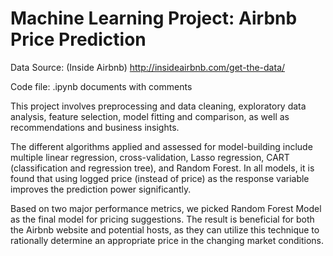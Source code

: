 # Machine Learning Project: Airbnb Price Prediction

Data Source: (Inside Airbnb) http://insideairbnb.com/get-the-data/ 

Code file: .ipynb documents with comments


This project involves preprocessing and data cleaning, exploratory data analysis, feature selection, model fitting and comparison, as well as recommendations and business insights. 

The different algorithms applied and assessed for model-building include multiple linear regression, cross-validation, Lasso regression, CART (classification and regression tree), and Random Forest. In all models, it is found that using logged price (instead of price) as the response variable improves the prediction power significantly. 

Based on two major performance metrics, we picked Random Forest Model as the final model for pricing suggestions. The result is beneficial for both the Airbnb website and potential hosts, as they can utilize this technique to rationally determine an appropriate price in the changing market conditions.
